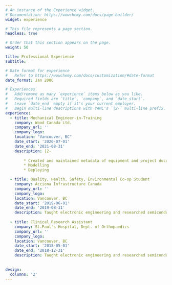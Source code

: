 ```yaml
---
# An instance of the Experience widget.
# Documentation: https://wowchemy.com/docs/page-builder/
widget: experience

# This file represents a page section.
headless: true

# Order that this section appears on the page.
weight: 50

title: Professional Experience
subtitle:

# Date format for experience
#   Refer to https://wowchemy.com/docs/customization/#date-format
date_format: Jan 2006

# Experiences.
#   Add/remove as many `experience` items below as you like.
#   Required fields are `title`, `company`, and `date_start`.
#   Leave `date_end` empty if it's your current employer.
#   Begin multi-line descriptions with YAML's `|2-` multi-line prefix.
experience:
  - title: Mechanical Engineer-in-Training
    company: Wood Canada Ltd.
    company_url: ''
    company_logo: 
    location: "Vancouver, BC"
    date_start: '2020-07-01'
    date_end: '2021-08-31'
    description: |2-
        
        * Created and maintained metadata of equipment and project documents 
        * Modelling
        * Deploying

  - title: Quality, Health, Safety, Environmental Co-op Student
    company: Acciona Infrastructure Canada
    company_url: ''
    company_logo: 
    location: Vancouver, BC
    date_start: '2019-06-01'
    date_end: '2019-08-31'
    description: Taught electronic engineering and researched semiconductor physics.
    
  - title: Clinical Research Assistant
    company: St.Paul's Hospital, Dept. of Orthopaedics
    company_url: ''
    company_logo: 
    location: Vancouver, BC
    date_start: '2018-05-01'
    date_end: '2018-12-31'
    description: Taught electronic engineering and researched semiconductor physics.
    
 
design:
  columns: '2'
---
```

